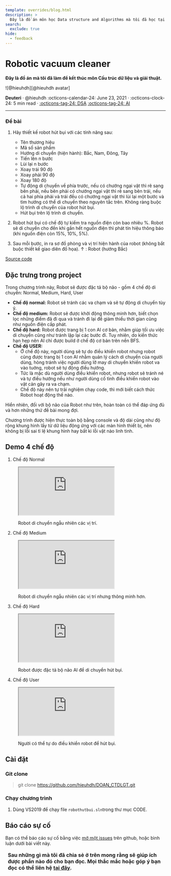 ```yaml
---
template: overrides/blog.html
description: >
  Đây là đồ án môn học Data structure and Algorithms mà tôi đã học tại trường.
search:
  exclude: true
hide:
  - feedback
---
```


# Robotic vacuum cleaner

__Đây là đồ án mà tôi đã làm để kết thúc môn Cấu trúc dữ liệu và giải thuật.__

<aside class="mdx-author" markdown>
![@hieuhdh][@hieuhdh avatar]

<span>__Deuteri__ · @hieuhdh</span>
<span>
:octicons-calendar-24: June 23, 2021 ·
:octicons-clock-24: 5 min read ·
[:octicons-tag-24: DSA][DSA]
[:octicons-tag-24: AI][AI]
</span>
</aside>

  [@hieuhdh avatar]: https://user-images.githubusercontent.com/86739367/178121501-82770982-19ab-43e7-86a4-3f31989401df.png
  [DSA]: ../../project/#DSA
  [AI]: ../../project/#AI

---
### **Đề bài**
1. Hãy thiết kế robot hút bụi với các tính năng sau:
    * Tên thương hiệu
    * Mã số sản phẩm
    * Hướng di chuyển (hiện hành): Bắc, Nam, Đông, Tây 
    * Tiến lên n bước
    * Lùi lại n bước
    * Xoay trái 90 độ
    * Xoay phải 90 độ
    * Xoay 180 độ
    * Tự động di chuyển về phía trước, nếu có chướng ngại vật thì rẽ sang bên phải, nếu bên phải có chướng ngại vật thì rẽ sang bên trái, nếu cả hai phía phải và trái đều có chướng ngại vật thì lùi lại một bước và tìm hướng có thể di chuyển theo nguyên tắc trên. Không ràng buộc lộ trình di chuyển của robot hút bụi.
    * Hút bụi trên lộ trình di chuyển.
 
2. Robot hút bụi có chế độ tự kiểm tra nguồn điện còn bao nhiêu %. Robot sẽ di chuyển cho đến khi gần hết nguồn điện thì phát tín hiệu thông báo (khi nguồn điện còn 15%, 10%, 5%).
3. Sau mỗi bước, in ra sơ đồ phòng và vị trí hiện hành của robot (không bắt buộc thiết kế giao diên đồ họa).  ↑ : Robot (hướng Bắc)

<div align="left">
    <a href="https://github.com/hieuhdh/DOAN_CTDLGT" class="btn">Source code</a> 
</div>

## **Đặc trưng trong project**

Trong chương trình này, Robot sẽ được đặc tả bộ não - gồm 4 chế độ di chuyển: Normal, Medium, Hard, User

* **Chế độ normal:** Robot sẽ tránh các va chạm và sẽ tự động di chuyển tùy ý.
* **Chế độ medium:** Robot sẽ được khởi động thông minh hơn, biết chọn lọc những điểm đã đi qua và tránh đi lại để giảm thiểu thời gian cũng như nguồn điện cấp phát.
* **Chế độ hard:** Robot được trang bị 1 con AI cơ bản, nhằm giúp tối ưu việc di chuyển cũng như tránh lặp lại các bước đi. Tuy nhiên, do kiến thức hạn hẹp nên AI chỉ được build ở chế độ cơ bản trên nền BFS. 
* **Chế độ USER:** 
    * Ở chế độ này, người dùng sẽ tự do điều khiển robot nhưng robot cũng được trang bị 1 con AI nhằm quản lý cách di chuyển của người dùng, hòng tránh việc người dùng lỡ may di chuyển khiến robot va vào tuờng, robot sẽ tự động điều hướng.
    * Tức là mặc dù người dùng điều khiển robot, nhưng robot sẽ tránh né và tự điều hướng nếu như người dùng cố tình điều khiển robot vào vật cản gây ra va chạm.
    * Chế độ này nên tự trải nghiệm chạy code, thì mới biết cách thức Robot hoạt động thế nào.

Hiển nhiên, đối với bộ não của Robot như trên, hoàn toàn có thể đáp ứng đủ và hơn những thứ đề bài mong đợi.

Chương trình được hiện thực toàn bộ bằng console và độ dài cũng như độ rộng khung hình lấy từ dữ liệu động ứng với các màn hình thiết bị, nên không bị lỗi sai tỉ lệ khung hình hay bất kì lỗi vặt nào linh tinh.

## **Demo 4 chế độ**

1. Chế độ Normal

<figure class="mdx-video" markdown>
  <div class="mdx-video__inner">
    <iframe src="https://user-images.githubusercontent.com/86739367/147782704-c68f9abf-c8ad-4c0b-8136-9779615b2b73.mp4" allowfullscreen></iframe>
  </div>
  <figcaption markdown>

Robot di chuyển ngẫu nhiên các vị trí.

  </figcaption>
</figure>

2. Chế độ Medium

<figure class="mdx-video" markdown>
  <div class="mdx-video__inner">
    <iframe src="https://user-images.githubusercontent.com/86739367/147786595-676677c7-7407-461b-a10e-1f5d37890b9d.mp4" allowfullscreen></iframe>
  </div>
  <figcaption markdown>

Robot di chuyển ngẫu nhiên các vị trí nhưng thông minh hơn.

  </figcaption>
</figure>

3. Chế độ Hard

<figure class="mdx-video" markdown>
  <div class="mdx-video__inner">
    <iframe src="https://user-images.githubusercontent.com/86739367/147786549-4730f590-98d2-46e7-a245-22b44b9850d0.mp4" allowfullscreen></iframe>
  </div>
  <figcaption markdown>

Robot được đặc tả bộ não AI để di chuyển hút bụi.

  </figcaption>
</figure>

4. Chế độ User

<figure class="mdx-video" markdown>
  <div class="mdx-video__inner">
    <iframe src="https://user-images.githubusercontent.com/86739367/147785933-94f28dfb-7b1a-4f05-ab0b-b2160ef477bc.mp4" allowfullscreen></iframe>
  </div>
  <figcaption markdown>

Người có thể tự do điều khiển robot để hút bụi.

  </figcaption>
</figure>

## **Cài đặt**

### Git clone

>git clone https://github.com/hieuhdh/DOAN_CTDLGT.git
    
### Chạy chương trình

1. Dùng VS2019 để chạy file `robothutbui.sln`trong thư mục CODE.

## **Báo cáo sự cố**

Bạn có thể báo cáo sự cố bằng việc <a href="https://github.com/hieuhdh/DOAN_CTDLGT/issues" class = "link_for_hover"  >mở một issues</a> trên github, hoặc bình luận dưới bài viết này.

<table>
  <thead>
    <tr>
<td style = "font-weight: bold">Sau những gì mà tôi đã chia sẻ ở trên mong rằng sẽ giúp ích được phần nào đó cho bạn đọc. Mọi thắc mắc hoặc góp ý bạn đọc có thể liên hệ <a class = "link_for_hover" href="https://hieuhdh.github.io/deuteri/">tại đây</a>.</td>
    </tr>
  </thead>
</table>